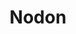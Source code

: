 ---
guid: 2014
title: "Nodon"
category: Nodon
description: "Nos produits sont les racines des logements et des bâtiments connectés d’aujourd’hui et de demain
NodOn® est une entreprise française spécialisée dans les produits radio pour le logement connecté et le bâtiment connecté. Nous concevons et fabriquons des produits (marque propre, OEM/ODM) pour rendre les logements et les bâtiments plus intelligents, simplement et rapidement, en utilisant des technologies de pointe."
url: "https://nodon.fr/"
locale: fr_FR
sitemap:
  changefreq: 'monthly'
  exclude: 'no'
  priority: 0.5
  lastmod:  # date to end modification
---